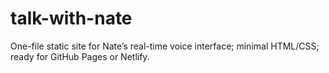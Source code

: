 # talk-with-nate
One-file static site for Nate’s real-time voice interface; minimal HTML/CSS; ready for GitHub Pages or Netlify.
